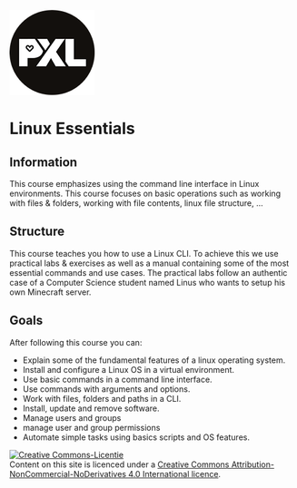 ![pxl right](./images/pxl.png)
# Linux Essentials
## Information <!-- {docsify-ignore} -->
This course emphasizes using the command line interface in Linux environments. This course focuses on basic operations such as working with files & folders, working with file contents, linux file structure, ...

## Structure <!-- {docsify-ignore} -->
This course teaches you how to use a Linux CLI. To achieve this we use practical labs & exercises as well as a manual containing some of the most essential commands and use cases. The practical labs follow an authentic case of a Computer Science student named Linus who wants to setup his own Minecraft server.

## Goals <!-- {docsify-ignore} -->
After following this course you can:
* Explain some of the fundamental features of a linux operating system.
* Install and configure a Linux OS in a virtual environment.
* Use basic commands in a command line interface.
* Use commands with arguments and options.
* Work with files, folders and paths in a CLI.
* Install, update and remove software.
* Manage users and groups
* manage user and group permissions
* Automate simple tasks using basics scripts and OS features.

<a rel="license" href="http://creativecommons.org/licenses/by-nc-nd/4.0/"><img alt="Creative Commons-Licentie" style="border-width:0" src="https://i.creativecommons.org/l/by-nc-nd/4.0/88x31.png" /></a><br /> Content on this site is licenced under a <a rel="license" href="http://creativecommons.org/licenses/by-nc-nd/4.0/">Creative Commons Attribution-NonCommercial-NoDerivatives 4.0 International licence</a>.
